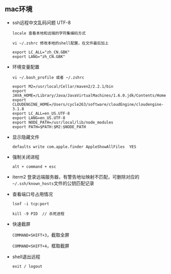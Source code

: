 ## mac环境

* ssh远程中文乱码问题  UTF-8

  ```sell
  locale 查看本地和远端的字符集编码方式

  vi ~/.zshrc 修改本地的shell配置，在文件最后加上

  export LC_ALL="zh_CN.GBK"
  export LANG="zh_CN.GBK"
  ```

* 环境变量配置

  `vi ~/.bash_profile 或者 ~/.zshrc`

  ```shell
  export M2=/usr/local/Cellar/maven2/2.2.1/bin
  export JAVA_HOME=/Library/Java/JavaVirtualMachines/1.6.0.jdk/Contents/Home
  export CLOUDENGINE_HOME=/Users/cycle263/software/cloudEngine/cloudengine-3.1.8
  export LC_ALL=en_US.UTF-8
  export LANG=en_US.UTF-8
  export NODE_PATH=/usr/local/lib/node_modules
  export PATH=$PATH:$M2:$NODE_PATH
  ```
* 显示隐藏文件

  `defaults write com.apple.finder AppleShowAllFiles  YES`

* 强制关闭进程

  `alt + command + esc`

* iterm2 登录远端服务器，有警告地址映射不匹配，可删除对应的`~/.ssh/known_hosts`文件的公钥匹配记录

* 查看端口号占用情况

  `lsof -i tcp:port`

  `kill -9 PID  // 杀死进程` 

* 快速截屏

  `COMMAND+SHIFT+3`，截取全屏
  
  `COMMAND+SHIFT+4`，框取截屏

* shell退出远程

  `exit / logout`